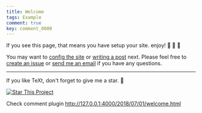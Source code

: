 ```yaml
---
title: Welcome
tags: Example
comment: true
key: comment_0000
---
```


If you see this page, that means you have setup your site. enjoy! :ghost: :ghost: :ghost:

You may want to [config the site](https://tianqi.name/jekyll-TeXt-theme/docs/en/configuration) or [writing a post](https://tianqi.name/jekyll-TeXt-theme/docs/en/writing-posts) next. Please feel free to [create an issue](https://github.com/kitian616/jekyll-TeXt-theme/issues) or [send me an email](mailto:kitian616@outlook.com) if you have any questions.

<!--more-->

---

If you like TeXt, don't forget to give me a star. :star2:

[![Star This Project](https://img.shields.io/github/stars/kitian616/jekyll-TeXt-theme.svg?label=Stars&style=social)](https://github.com/kitian616/jekyll-TeXt-theme/)


Check comment plugin
http://127.0.0.1:4000/2018/07/01/welcome.html


<!-- Gitalk start -->
<div id="gitalk-container"></div> <link rel="stylesheet" href="https://cdn.jsdelivr.net/npm/gitalk@1/dist/gitalk.css">
<script src="https://cdn.jsdelivr.net/npm/gitalk@1/dist/gitalk.min.js"></script> 
<script>
    var gitalk  = new Gitalk ({
        id: window.location.pathname,   // Ensure uniqueness and length less than 50
        clientID: '{ {2aba8542f4352265a005} }',
        clientSecret: '{ {26ad0b6d8d5387c8159e76fa6feebce063cd2d86} }',
        repo: '{ {gitalk-demo } }',
        owner: '{ {im-Kitsch} }',
        admin: ['{ {im-Kitsch} }'],
		    distractionFreeMode: false  // Facebook-like distraction free mode
    })
    gitalk.render('gitalk-container')
</script> 
<!-- Gitalk end -->